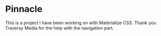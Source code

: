 # Pinnacle
This is a project I have been working on with Materialize CSS. Thank you Traversy Media for the help with the navigation part.
